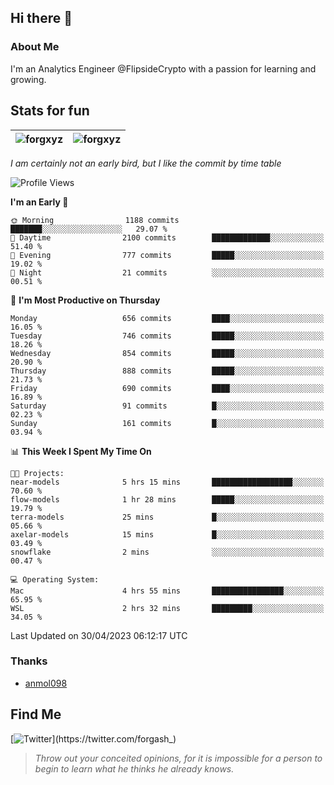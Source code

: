 ## Hi there 👋

### About Me

I'm an Analytics Engineer @FlipsideCrypto with a passion for learning and growing.
  
## Stats for fun

| <img align="center" src="https://github-readme-streak-stats.herokuapp.com/?user=forgxyz&theme=tokyonight" alt="forgxyz" /> | <img align="center" src="https://github-readme-stats.vercel.app/api?username=forgxyz&theme=tokyonight&show_icons=true" alt="forgxyz" /> |
| ------------- |------------- |

*I am certainly not an early bird, but I like the commit by time table*  

<!--START_SECTION:waka-->
![Profile Views](http://img.shields.io/badge/Profile%20Views-0-blue)

**I'm an Early 🐤** 

```text
🌞 Morning                1188 commits        ███████░░░░░░░░░░░░░░░░░░   29.07 % 
🌆 Daytime                2100 commits        █████████████░░░░░░░░░░░░   51.40 % 
🌃 Evening                777 commits         █████░░░░░░░░░░░░░░░░░░░░   19.02 % 
🌙 Night                  21 commits          ░░░░░░░░░░░░░░░░░░░░░░░░░   00.51 % 
```
📅 **I'm Most Productive on Thursday** 

```text
Monday                   656 commits         ████░░░░░░░░░░░░░░░░░░░░░   16.05 % 
Tuesday                  746 commits         █████░░░░░░░░░░░░░░░░░░░░   18.26 % 
Wednesday                854 commits         █████░░░░░░░░░░░░░░░░░░░░   20.90 % 
Thursday                 888 commits         █████░░░░░░░░░░░░░░░░░░░░   21.73 % 
Friday                   690 commits         ████░░░░░░░░░░░░░░░░░░░░░   16.89 % 
Saturday                 91 commits          █░░░░░░░░░░░░░░░░░░░░░░░░   02.23 % 
Sunday                   161 commits         █░░░░░░░░░░░░░░░░░░░░░░░░   03.94 % 
```


📊 **This Week I Spent My Time On** 

```text
🐱‍💻 Projects: 
near-models              5 hrs 15 mins       ██████████████████░░░░░░░   70.60 % 
flow-models              1 hr 28 mins        █████░░░░░░░░░░░░░░░░░░░░   19.79 % 
terra-models             25 mins             █░░░░░░░░░░░░░░░░░░░░░░░░   05.66 % 
axelar-models            15 mins             █░░░░░░░░░░░░░░░░░░░░░░░░   03.49 % 
snowflake                2 mins              ░░░░░░░░░░░░░░░░░░░░░░░░░   00.47 % 

💻 Operating System: 
Mac                      4 hrs 55 mins       ████████████████░░░░░░░░░   65.95 % 
WSL                      2 hrs 32 mins       █████████░░░░░░░░░░░░░░░░   34.05 % 
```


 Last Updated on 30/04/2023 06:12:17 UTC
<!--END_SECTION:waka-->

### Thanks
 - [anmol098](https://github.com/anmol098/waka-readme-stats/)
  
## Find Me
[![Twitter](https://img.shields.io/twitter/url/https/twitter.com/forgash_.svg?style=social&label=Follow%20%40forgash_)](https://twitter.com/forgash_)


> *Throw out your conceited opinions, for it is impossible for a person to begin to learn what he thinks he already knows.* 
